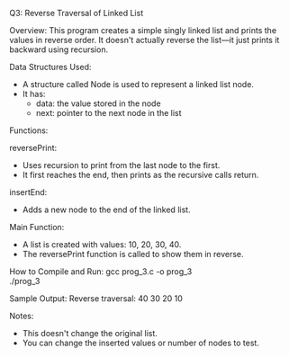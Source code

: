 Q3: Reverse Traversal of Linked List

Overview:
This program creates a simple singly linked list and prints the values in reverse order. It doesn't actually reverse the list—it just prints it backward using recursion.

Data Structures Used:
- A structure called Node is used to represent a linked list node.
- It has:
  - data: the value stored in the node
  - next: pointer to the next node in the list

Functions:

reversePrint:
- Uses recursion to print from the last node to the first.
- It first reaches the end, then prints as the recursive calls return.

insertEnd:
- Adds a new node to the end of the linked list.

Main Function:
- A list is created with values: 10, 20, 30, 40.
- The reversePrint function is called to show them in reverse.

How to Compile and Run:
gcc prog_3.c -o prog_3  
./prog_3

Sample Output:
Reverse traversal:
40 30 20 10

Notes:
- This doesn't change the original list.
- You can change the inserted values or number of nodes to test.
